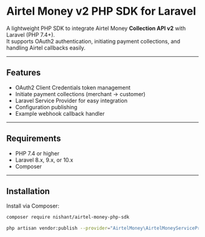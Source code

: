 # Airtel Money v2 PHP SDK for Laravel

A lightweight PHP SDK to integrate Airtel Money **Collection API v2** with Laravel (PHP 7.4+).  
It supports OAuth2 authentication, initiating payment collections, and handling Airtel callbacks easily.

---

## Features

- OAuth2 Client Credentials token management
- Initiate payment collections (merchant → customer)
- Laravel Service Provider for easy integration
- Configuration publishing
- Example webhook callback handler

---

## Requirements

- PHP 7.4 or higher
- Laravel 8.x, 9.x, or 10.x
- Composer

---

## Installation

Install via Composer:

```bash
composer require nishant/airtel-money-php-sdk

php artisan vendor:publish --provider="AirtelMoney\AirtelMoneyServiceProvider" --tag=config
